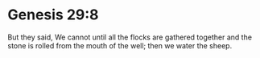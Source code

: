 # Genesis 29:8

But they said, We cannot until all the flocks are gathered together and the stone is rolled from the mouth of the well; then we water the sheep.
